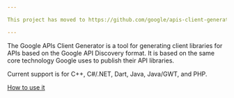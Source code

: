 ```yaml
---

This project has moved to https://github.com/google/apis-client-generator

---
```

The Google APIs Client Generator is a tool for generating client libraries for APIs based on the Google API Discovery format. It is based on the same core technology Google uses to publish their API libraries.

Current support is for C++, C#/.NET, Dart, Java, Java/GWT, and PHP.

[How to use it](http://code.google.com/p/google-apis-client-generator/wiki/Usage)